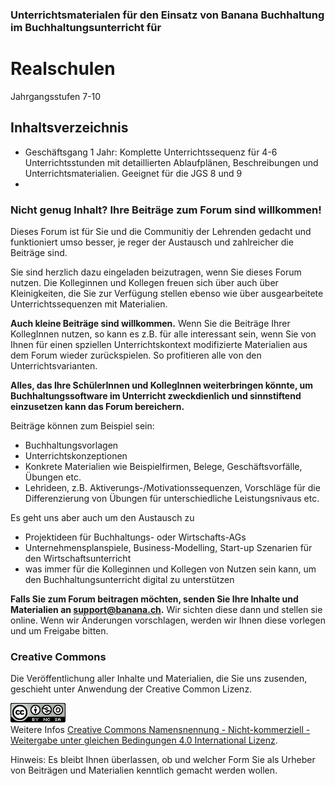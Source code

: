 ### Unterrichtsmaterialen für den Einsatz von Banana Buchhaltung im Buchhaltungsunterricht für
# Realschulen

Jahrgangsstufen 7-10


## Inhaltsverzeichnis

* Geschäftsgang 1 Jahr: Komplette Unterrichtssequenz für 4-6 Unterrichtsstunden mit detaillierten Ablaufplänen, Beschreibungen und Unterrichtsmaterialien. Geeignet für die JGS 8 und 9
* 

### Nicht genug Inhalt? Ihre Beiträge zum Forum sind willkommen!

Dieses Forum ist für Sie und die Communitiy der Lehrenden gedacht und funktioniert umso besser, je reger der Austausch und zahlreicher die Beiträge sind.

Sie sind herzlich dazu eingeladen beizutragen, wenn Sie dieses Forum nutzen. Die Kolleginnen und Kollegen freuen sich über auch über Kleinigkeiten, die Sie zur Verfügung stellen ebenso wie über ausgearbeitete Unterrichtssequenzen mit Materialien. 

**Auch kleine Beiträge sind willkommen.** Wenn Sie die Beiträge Ihrer KollegInnen nutzen, so kann es z.B. für alle interessant sein, wenn Sie von Ihnen für einen spziellen Unterrichtskontext modifizierte Materialien aus dem Forum wieder zurückspielen. So profitieren alle von den Unterrichtsvarianten.

**Alles, das Ihre SchülerInnen und KollegInnen weiterbringen könnte, um Buchhaltungssoftware im Unterricht zweckdienlich und sinnstiftend einzusetzen kann das Forum bereichern.**

Beiträge können zum Beispiel sein:

* Buchhaltungsvorlagen
* Unterrichtskonzeptionen
* Konkrete Materialien wie Beispielfirmen, Belege, Geschäftsvorfälle, Übungen etc.
* Lehrideen, z.B. Aktiverungs-/Motivationssequenzen, Vorschläge für die Differenzierung von Übungen für unterschiedliche Leistungsnivaus etc.

Es geht uns aber auch um den Austausch zu

* Projektideen für Buchhaltungs- oder Wirtschafts-AGs
* Unternehmensplanspiele, Business-Modelling, Start-up Szenarien für den Wirtschaftsunterricht
* was immer für die Kolleginnen und Kollegen von Nutzen sein kann, um den Buchhaltungsunterricht digital zu unterstützen

**Falls Sie zum Forum beitragen möchten, senden Sie Ihre Inhalte und Materialien an support@banana.ch.** Wir sichten diese dann und stellen sie online. Wenn wir Änderungen vorschlagen, werden wir Ihnen diese vorlegen und um Freigabe bitten.

### Creative Commons

Die Veröffentlichung aller Inhalte und Materialien, die Sie uns zusenden, geschieht unter Anwendung der Creative Common Lizenz.

<a rel="license" href="http://creativecommons.org/licenses/by-nc-sa/4.0/"><img alt="Creative Commons Lizenzvertrag" style="border-width:0" src="https://github.com/BananaEducation/Germany/raw/master/CC_Licence.png" /></a><br />Weitere Infos <a rel="license" href="http://creativecommons.org/licenses/by-nc-sa/4.0/">Creative Commons Namensnennung - Nicht-kommerziell - Weitergabe unter gleichen Bedingungen 4.0 International Lizenz</a>.

Hinweis: Es bleibt Ihnen überlassen, ob und welcher Form Sie als Urheber von Beiträgen und Materialien kenntlich gemacht werden wollen.

 




